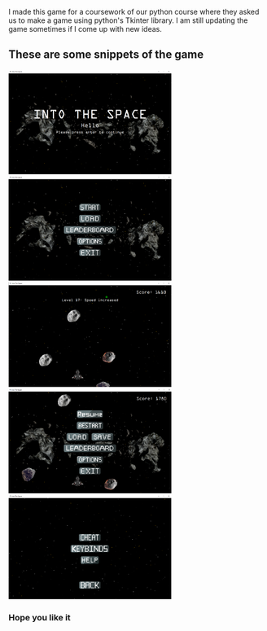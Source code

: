I made this game for a coursework of our python course where they asked us to make a game using python's Tkinter library.
I am still updating the game sometimes if I come up with new ideas.

## These are some snippets of the game
<img src="./Snippets/IntroScreen.png" width = "320"/>    <img src="./Snippets/MainMenu.png" width = "320"/>    
<img src="./Snippets/Ingame.png" width = "320"/>    <img src="./Snippets/PauseMenu.png" width = "320"/>    
<img src="./Snippets/OptionsMenu.png" width = "320"/>

### Hope you like it
